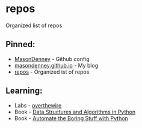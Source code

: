 # repos
Organized list of repos

## Pinned:
- [MasonDenney](https://github.com/MasonDenney/MasonDenney) - Github config
- [masondenney.github.io](https://github.com/MasonDenney/masondenney.github.io) - My blog
- [repos](https://github.com/MasonDenney/repos) - Organized ist of repos

## Learning:
- Labs - [overthewire](https://github.com/MasonDenney/overthewire)
- Book - [Data Structures and Algorithms in Python](https://github.com/MasonDenney/dsaaip)
- Book - [Automate the Boring Stuff with Python](https://github.com/MasonDenney/atbswp)
